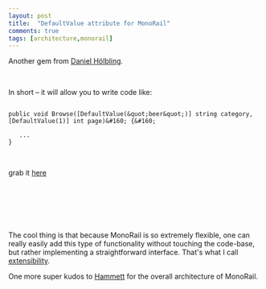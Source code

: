 ```yaml
---
layout: post
title:  "DefaultValue attribute for MonoRail"
comments: true
tags: [architecture,monorail]
---
```



Another gem from [Daniel Hölbling](http://www.tigraine.at/).

&#160;

In short – it will allow you to write code like:

```

public void Browse([DefaultValue(&quot;beer&quot;)] string category, [DefaultValue(1)] int page)&#160; {&#160; 

   ...
}

```

&#160;

grab it [here](http://www.tigraine.at/2009/08/04/defaultvalue-attribute-for-castle-monorail/)

&#160;

&#160;

&#160;

The cool thing is that because MonoRail is so extremely flexible, one can really easily add this type of functionality without touching the code-base, but rather implementing a straightforward interface. That's what I call [extensibility](http://en.wikipedia.org/wiki/Extensibility).

One more super kudos to [Hammett](http://blogs.msdn.com/hammett/) for the overall architecture of MonoRail.

